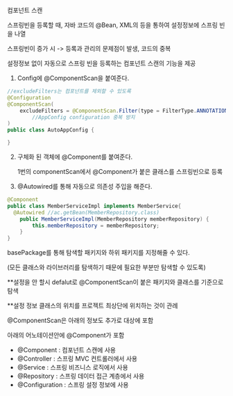 컴포넌트 스캔

스프링빈을 등록할 때, 자바 코드의 @Bean, XML의 <bean> 등을 통하여 설정정보에 스프링 빈을 나열

스프링빈이 증가 시 -> 등록과 관리의 문제점이 발생, 코드의 중복

설정정보 없이 자동으로 스프링 빈을 등록하는 컴포넌트 스캔의 기능을 제공



1. Config에 @ComponentScan을 붙여준다.

```java
//excludeFilters는 컴포넌트를 제외할 수 있도록
@Configuration
@ComponentScan(
    excludeFilters = @ComponentScan.Filter(type = FilterType.ANNOTATION, classes = Configuration.class)
        //AppConfig configuration 중복 방지
)
public class AutoAppConfig {

}
```

2. 구체화 된 객체에 @Component를 붙여준다.

   1번의 componentScan에서 @Component가 붙은 클래스를 스프링빈으로 등록

3. @Autowired를 통해 자동으로 의존성 주입을 해준다.

```java
@Component
public class MemberServiceImpl implements MemberService{
  @Autowired //ac.getBean(MemberRepository.class)
    public MemberServiceImpl(MemberRepository memberRepository) {
        this.memberRepository = memberRepository;
    }
}
```





basePackage를 통해 탐색할 패키지와 하위 패키지를 지정해줄 수 있다. 

(모든 클래스와 라이브러리를 탐색하기 때문에 필요한 부분만 탐색할 수 있도록)

**설정을 안 할시 defalut로 @ComponentScan이 붙은 패키지와 클래스를 기준으로 탐색

**설정 정보 클래스의 위치를 프로젝트 최상단에 위치하는 것이 관례



@ComponentScan은 아래의 정보도 추가로 대상에 포함

아래의 어노테이션안에 @Component가 포함

- @Component : 컴포넌트 스캔에 사용
- @Controller : 스프링 MVC 컨트롤러에서 사용
- @Service : 스프링 비즈니스 로직에서 사용
- @Repository : 스프링 데이터 접근 계층에서 사용
- @Configuration : 스프링 설정 정보에 사용